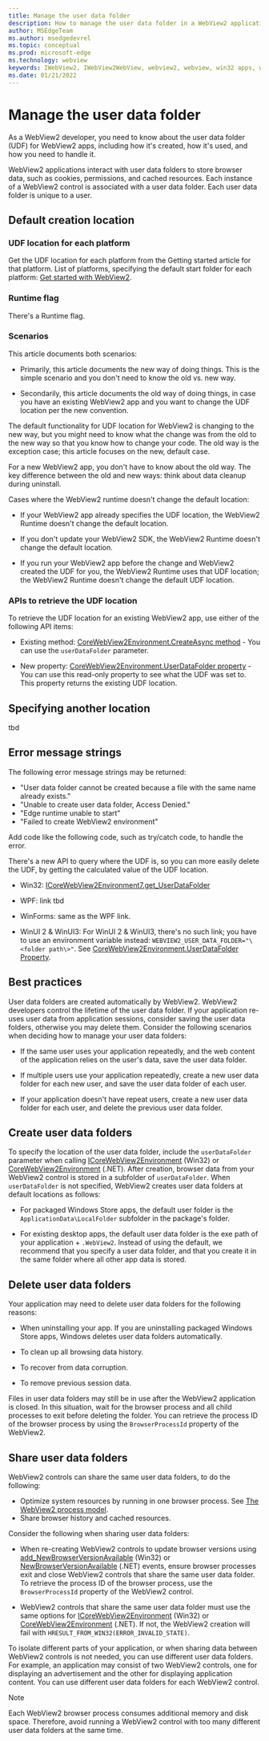 ```yaml
---
title: Manage the user data folder
description: How to manage the user data folder in a WebView2 application.
author: MSEdgeTeam
ms.author: msedgedevrel
ms.topic: conceptual
ms.prod: microsoft-edge
ms.technology: webview
keywords: IWebView2, IWebView2WebView, webview2, webview, win32 apps, win32, edge, ICoreWebView2, ICoreWebView2Host, browser control, edge html, user data folder
ms.date: 01/21/2022
---
```

# Manage the user data folder

<!-- 
lexicon:
the "user data folder"
The "UDF" is used to contain x, y, & z data.
The "UDF location" is where the UDF is located; its path.
-->

As a WebView2 developer, you need to know about the user data folder (UDF) for WebView2 apps, including how it's created, how it's used, and how you need to handle it.

WebView2 applications interact with user data folders to store browser data, such as cookies, permissions, and cached resources.  Each instance of a WebView2 control is associated with a user data folder.  Each user data folder is unique to a user.


<!-- ====================================================================== -->
## Default creation location


### UDF location for each platform

Get the UDF location for each platform from the Getting started article for that platform.<!-- correct? if so, extract those here. -->
List of platforms, specifying the default start folder for each platform: [Get started with WebView2](../get-started/get-started.md).


### Runtime flag

There's a Runtime flag.


### Scenarios

This article documents both scenarios:

*  Primarily, this article documents the new way of doing things.  This is the simple scenario and you don't need to know the old vs. new way.

*  Secondarily, this article documents the old way of doing things, in case you have an existing WebView2 app and you want to change the UDF location per the new convention.

The default functionality for UDF location for WebView2 is changing to the new way, but you might need to know what the change was from the old to the new way so that you know how to change your code.   The old way is the exception case; this article focuses on the new, default case.

For a new WebView2 app, you don't have to know about the old way.
The key difference between the old and new ways: think about data cleanup during uninstall.<!--doc that.-->

<!-- as maybe stated elsewhere in this article:
Scenarios for using UDF, in general; not changing:
* Uninstalling the app and you want to clean up the data.
* Deleting the UDF; resetting the WebView2. -->

Cases where the WebView2 runtime doesn't change the default location:

*  If your WebView2 app already specifies the UDF location, the WebView2 Runtime doesn't change the default location.

*  If you don't update your WebView2 SDK, the WebView2 Runtime doesn't change the default location.

*  If you run your WebView2 app before the change<!-- clarify --> and WebView2 created the UDF for you, the WebView2 Runtime uses that UDF location; the WebView2 Runtime doesn't change the default UDF location.


### APIs to retrieve the UDF location

To retrieve the UDF location for an existing WebView2 app, use either of the following API items:

* Existing method: [CoreWebView2Environment.CreateAsync method](/dotnet/api/microsoft.web.webview2.core.corewebview2environment.createasync) - You can use the `userDataFolder` parameter.
<!-- verbose link, probably don't need:
/dotnet/api/microsoft.web.webview2.core.corewebview2environment.createasync?view=webview2-dotnet-1.0.1072.54#microsoft-web-webview2-core-corewebview2environment-createasync(system-string-system-string-microsoft-web-webview2-core-corewebview2environmentoptions) -->
* New property: [CoreWebView2Environment.UserDataFolder property](/dotnet/api/microsoft.web.webview2.core.corewebview2environment.userdatafolder) - You can use this read-only property to see what the UDF was set to.  This property returns the existing UDF location.
<!-- verbose link, probably don't need:
/dotnet/api/microsoft.web.webview2.core.corewebview2environment.userdatafolder?view=webview2-dotnet-1.0.1072.54
-->


<!-- ====================================================================== -->
## Specifying another location

tbd


<!-- ====================================================================== -->
## Error message strings

<!-- When you do x, -->The following error message strings may be returned:

* "User data folder cannot be created because a file with the same name already exists."
* "Unable to create user data folder, Access Denied."
* "Edge runtime unable to start"
* "Failed to create WebView2 environment"
<!-- show HRESULT? -->

Add code like the following code, such as try/catch code, to handle the error.
<!-- Will there be an error dialog, or an error code? -->

There's a new API to query where the UDF is, so you can more easily delete the UDF, by getting the calculated value of the UDF location.

*  Win32: [ICoreWebView2Environment7.get_UserDataFolder](/microsoft-edge/webview2/reference/win32/icorewebview2environment7#get_userdatafolder)

*  WPF: link tbd

*  WinForms: same as the WPF link.<!--which is __-->

*  WinUI 2 & WinUI3: For WinUI 2 & WinUI3, there's no such link; you have to use an environment variable instead: `WEBVIEW2_USER_DATA_FOLDER="\<folder path\>"`.  See [CoreWebView2Environment.UserDataFolder Property](/dotnet/api/microsoft.web.webview2.core.corewebview2environment.userdatafolder).
<!-- verbose link, delete?
/dotnet/api/microsoft.web.webview2.core.corewebview2environment.userdatafolder?view=webview2-dotnet-1.0.1083-prerelease -->


<!-- ====================================================================== -->
## Best practices

User data folders are created automatically by WebView2.  WebView2 developers control the lifetime of the user data folder.  If your application re-uses user data from application sessions, consider saving the user data folders, otherwise you may delete them.  Consider the following scenarios when deciding how to manage your user data folders:

*  If the same user uses your application repeatedly, and the web content of the application relies on the user's data, save the user data folder.

*  If multiple users use your application repeatedly, create a new user data folder for each new user, and save the user data folder of each user.

*  If your application doesn't have repeat users, create a new user data folder for each user, and delete the previous user data folder.


<!-- ====================================================================== -->
## Create user data folders

To specify the location of the user data folder, include the `userDataFolder` parameter when calling [ICoreWebView2Environment](/microsoft-edge/webview2/reference/win32/icorewebview2environment) (Win32) or [CoreWebView2Environment](/dotnet/api/microsoft.web.webview2.core.corewebview2environment) (.NET).  After creation, browser data from your WebView2 control is stored in a subfolder of `userDataFolder`.  When `userDataFolder` is not specified, WebView2 creates user data folders at default locations as follows:

*  For packaged Windows Store apps, the default user folder is the `ApplicationData\LocalFolder` subfolder in the package's  folder.

*  For existing desktop apps, the default user data folder is the exe path of your application + `.WebView2`.  Instead of using the default, we recommend that you specify a user data folder, and that you create it in the same folder where all other app data is stored.


<!-- ====================================================================== -->
## Delete user data folders

Your application may need to delete user data folders for the following reasons:

*   When uninstalling your app.  If you are uninstalling packaged Windows Store apps, Windows deletes user data folders automatically. 
<!-- Add how to delete the UDF by using the APIs (one per platform) that are linked above. -->

*   To clean up all browsing data history.

*   To recover from data corruption.

*   To remove previous session data.

Files in user data folders may still be in use after the WebView2 application is closed.  In this situation, wait for the browser process and all child processes to exit before deleting the folder.  You can retrieve the process ID of the browser process by using the `BrowserProcessId` property of the WebView2.


<!-- ====================================================================== -->
## Share user data folders

WebView2 controls can share the same user data folders, to do the following:

*   Optimize system resources by running in one browser process.  See [The WebView2 process model](../concepts/process-model.md).
*   Share browser history and cached resources.

Consider the following when sharing user data folders:

*  When re-creating WebView2 controls to update browser versions using [add_NewBrowserVersionAvailable](/microsoft-edge/webview2/reference/win32/icorewebview2environment#add_newbrowserversionavailable) (Win32) or [NewBrowserVersionAvailable](/dotnet/api/microsoft.web.webview2.core.corewebview2environment.newbrowserversionavailable) (.NET) events, ensure browser processes exit and close WebView2 controls that share the same user data folder.  To retrieve the process ID of the browser process, use the `BrowserProcessId` property of the WebView2 control.

*  WebView2 controls that share the same user data folder must use the same options for [ICoreWebView2Environment](/microsoft-edge/webview2/reference/win32/icorewebview2environment) (Win32) or [CoreWebView2Environment](/dotnet/api/microsoft.web.webview2.core.corewebview2environment) (.NET).  If not, the WebView2 creation will fail with `HRESULT_FROM_WIN32(ERROR_INVALID_STATE)`.

To isolate different parts of your application, or when sharing data between WebView2 controls is not needed, you can use different user data folders.  For example, an application may consist of two WebView2 controls, one for displaying an advertisement and the other for displaying application content.  You can use different user data folders for each WebView2 control.

> [!NOTE]
> Each WebView2 browser process consumes additional memory and disk space.  Therefore, avoid running a WebView2 control with too many different user data folders at the same time.
